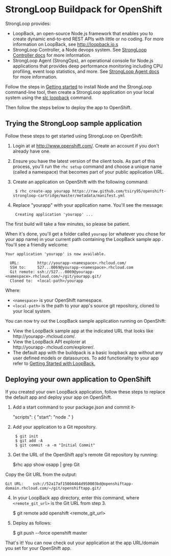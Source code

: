 
# StrongLoop Buildpack for OpenShift 

StrongLoop provides:
 * LoopBack, an open-source Node.js framework that enables you to create dynamic end-to-end REST APIs with little or no coding. For more information on LoopBack, see http://loopback.io.s
 * StrongLoop Controller, a Node devops system.  See [StrongLoop Controller docs](http://docs.strongloop.com/display/SLC/StrongLoop+Controller) for more information.
 * StrongLoop Agent (StrongOps), an operational console for Node.js applications that provides deep performance monitoring including CPU profiling, event loop statistics, and more.  See [StrongLoop Agent docs](http://docs.strongloop.com/pages/viewpage.action?pageId=3834736) for more information.

Follow the steps in <a href="http://docs.strongloop.com/display/SLC/Getting+started+with+StrongLoop+Controller">Getting started</a> to install Node and the StrongLoop command-line tool, then create a StrongLoop application on your local system using the <a href="http://docs.strongloop.com/display/LB/Create+a+simple+API">slc loopback</a> command.

Then follow the steps below to deploy the app to OpenShift.

## Trying the StrongLoop sample application

Follow these steps to get started using StrongLoop on OpenShift:

1. Login at at http://www.openshift.com/. Create an account if you don't already have one.
2. Ensure you have the latest version of the client tools. As part of this process, you'll run the `rhc setup` command and choose a unique name (called a namespace) that becomes part of your public application URL.
3. Create an application on OpenShift with the following command:
      
        $ rhc create-app yourapp https://raw.github.com/tsiry95/openshift-strongloop-cartridge/master/metadata/manifest.yml

4. Replace "yourapp" with your application name.  You'll see the message: 

        Creating application 'yourapp' ... 

The first build will take a few minutes, so please be patient.

When it's done, you'll get a folder called `yourapp` (or whatever you chose for your app name) in your current path containing the LoopBack sample app . You'll see a friendly welcome: 

    Your application 'yourapp' is now available.

      URL:        http://yourapp-<namespace>.rhcloud.com/
      SSH to:     527...0069@yourapp-<namespace>.rhcloud.com
      Git remote: ssh://527...0069@yourapp-<namespace>.rhcloud.com/~/git/yourapp.git/
      Cloned to:  <local-path>/yourapp

Where:

  * `<namespace>` is your OpenShift namespace.
  * `<local-path>` is the path to your app's source git repository, cloned to your local system.

You can now try out the LoopBack sample application running on OpenShift: 
  
  * View the LoopBack sample app at the indicated URL that looks like http://yourapp-<namespace>.rhcloud.com/. 
  * View the LoopBack API explorer at http://yourapp-<namespace>.rhcloud.com/explorer/.
  * The default app with the buildpack is a basic loopback app without any user defined models or datasources. To add functionality to your app refer to <a href="http://docs.strongloop.com/display/LB/Getting+Started+with+LoopBack">Getting Started with LoopBack.</a>


## Deploying your own application to OpenShift

If you created your own LoopBack application, follow these steps to replace the default app and deploy your app on OpenShift.

1. Add a start command to your package.json and commit it-
        
    "scripts": {
        "start": "node ."
    }

2. Add your application to a Git repository.

        $ git init
        $ git add -A
        $ git commit -a -m "Initial Commit"


3. Get the URL of the OpenShift app's remote Git repository by running:

    $rhc app show osapp |  grep Git 

Copy the Git URL from the output:

    Git URL:    ssh://52a17af15004464d950003bd@openshiftapp-domain.rhcloud.com/~/git/openshiftapp.git/

4. In your LoopBack app directory, enter this command, where `<remote_git_url>` is the Git URL from step 3.

    $ git remote add openshift <remote_git_url>

5. Deploy as follows:

    $ git push --force openshift master

That's it!  You can now check out your application at the app URL/domain you set for your OpenShift app.


